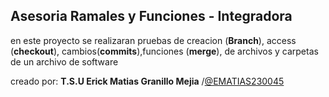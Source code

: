 ## Asesoria Ramales y Funciones - Integradora

en este proyecto se realizaran pruebas de creacion (**Branch**), access (**checkout**), cambios(**commits**),funciones (**merge**), de archivos y carpetas de un archivo de software 

creado por: **T.S.U Erick Matias Granillo Mejia** /[@EMATIAS230045](https://github.com/EMATIAS230045)